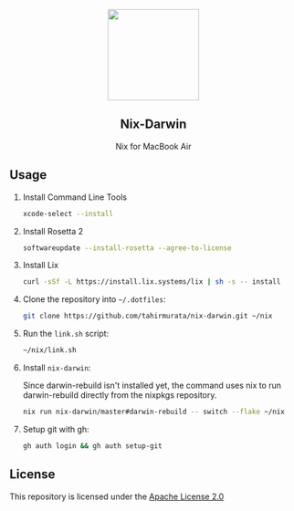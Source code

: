 <p align="center">
    <img src="https://1.gravatar.com/avatar/a9a8386448882291bd0082d2de054a9fa49a81f00c1c53917a675906e56737ff?size=512" width="160" />
    <h2 align="center">Nix-Darwin</h2>
</p>

<p align="center">Nix for MacBook Air</p>

## Usage
1. Install Command Line Tools

    ```sh
    xcode-select --install
    ```
2. Install Rosetta 2

    ```sh
    softwareupdate --install-rosetta --agree-to-license
    ```
3. Install Lix

    ```sh
    curl -sSf -L https://install.lix.systems/lix | sh -s -- install
    ```
4. Clone the repository into `~/.dotfiles`:

    ```sh
    git clone https://github.com/tahirmurata/nix-darwin.git ~/nix
    ```
5. Run the `link.sh` script:

    ```sh
    ~/nix/link.sh
    ```
6. Install `nix-darwin`:

    Since darwin-rebuild isn't installed yet, the command uses nix to run darwin-rebuild directly from the nixpkgs repository.
    ```sh
    nix run nix-darwin/master#darwin-rebuild -- switch --flake ~/nix
    ```
7. Setup git with gh:

    ```sh
    gh auth login && gh auth setup-git
    ```

## License
This repository is licensed under the [Apache License 2.0](LICENSE)
